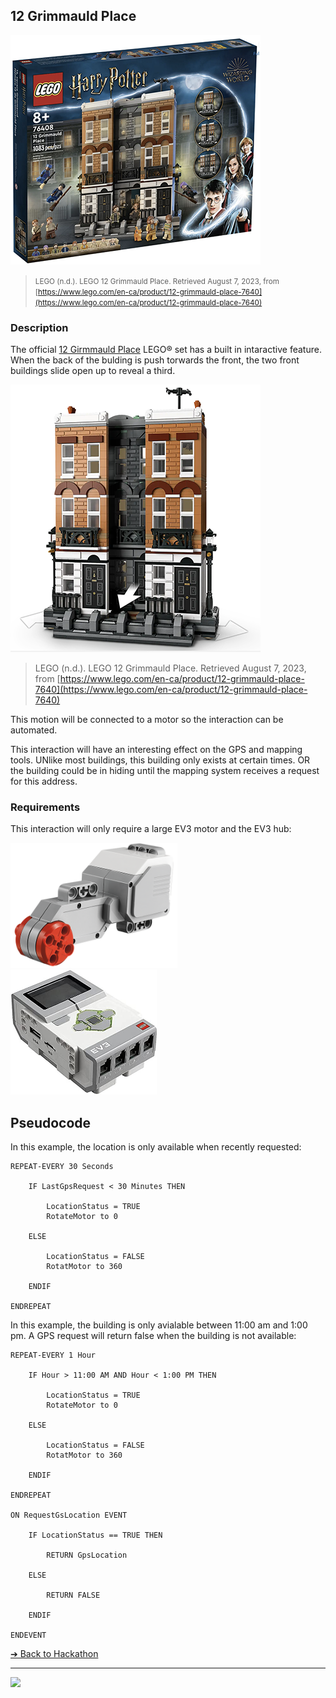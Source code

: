 ## 12 Grimmauld Place

![12 Grimmauld Place](images/lego-grimmauld.png)

> <small>LEGO (n.d.). LEGO 12 Grimmauld Place. Retrieved August 7, 2023, from [https://www.lego.com/en-ca/product/12-grimmauld-place-7640](https://www.lego.com/en-ca/product/12-grimmauld-place-7640)</small>

### Description

The official [12 Girmmauld Place](https://www.lego.com/en-ca/product/12-grimmauld-place-76408) LEGO® set has a built in intaractive feature. When the back of the bulding is push torwards the front, the two front buildings slide open up to reveal a third.

![12 Grimmauld Place](images/lego-grimmauld-interactive.png)

> <smalll>LEGO (n.d.). LEGO 12 Grimmauld Place. Retrieved August 7, 2023, from [https://www.lego.com/en-ca/product/12-grimmauld-place-7640](https://www.lego.com/en-ca/product/12-grimmauld-place-7640)</small>

This motion will be connected to a motor so the interaction can be automated.

This interaction will have an interesting effect on the GPS and mapping tools. UNlike most buildings, this building only exists at certain times. OR the building could be in hiding until the mapping system receives a request for this address.

### Requirements

This interaction will only require a large EV3 motor and the EV3 hub:

<img src="media/ev3/servo-motor.png" height="200">
<img src="media/ev3/brick.jpg" height="200">

## Pseudocode

In this example, the location is only available when recently requested:

```pseudocode
REPEAT-EVERY 30 Seconds

    IF LastGpsRequest < 30 Minutes THEN

        LocationStatus = TRUE
        RotateMotor to 0

    ELSE

        LocationStatus = FALSE
        RotatMotor to 360

    ENDIF

ENDREPEAT
```

In this example, the building is only avialable between 11:00 am and 1:00 pm. A GPS request will return false when the building is not available:

```pseudocode
REPEAT-EVERY 1 Hour

    IF Hour > 11:00 AM AND Hour < 1:00 PM THEN

        LocationStatus = TRUE
        RotateMotor to 0

    ELSE

        LocationStatus = FALSE
        RotatMotor to 360

    ENDIF

ENDREPEAT

ON RequestGsLocation EVENT

    IF LocationStatus == TRUE THEN

        RETURN GpsLocation

    ELSE

        RETURN FALSE

    ENDIF

ENDEVENT
```

[&#10132; Back to Hackathon](/hackathon-set/)

---

<a href="https://brickmmo.com">
<img src="https://brickmmo.com/images/brickmmo-logo-horizontal.jpg" width="100">
</a>
